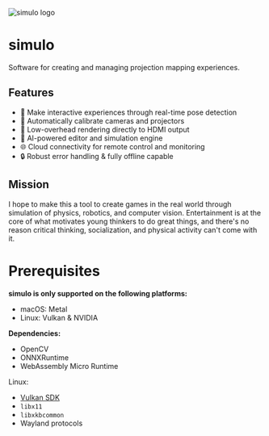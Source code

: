 ![simulo logo](.github/simulo-banner.png)

# simulo

Software for creating and managing projection mapping experiences.

## Features

- 🎥 Make interactive experiences through real-time pose detection
- 📡 Automatically calibrate cameras and projectors
- 🎨 Low-overhead rendering directly to HDMI output
- 🤖 AI-powered editor and simulation engine
- 🌐 Cloud connectivity for remote control and monitoring
- 🔒 Robust error handling & fully offline capable

## Mission

I hope to make this a tool to create games in the real world through simulation of physics,
robotics, and computer vision. Entertainment is at the core of what motivates young thinkers to do
great things, and there's no reason critical thinking, socialization, and physical activity can't
come with it.

# Prerequisites

**simulo is only supported on the following platforms:**

- macOS: Metal
- Linux: Vulkan & NVIDIA

**Dependencies:**

- OpenCV
- ONNXRuntime
- WebAssembly Micro Runtime

Linux:

- [Vulkan SDK](https://vulkan.lunarg.com/)
- `libx11`
- `libxkbcommon`
- Wayland protocols
